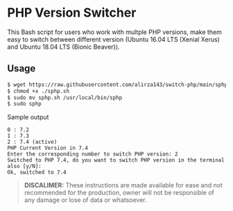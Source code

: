 # PHP Version Switcher

This Bash script for users who work with multple PHP versions, make them easy to switch between different version (Ubuntu 16.04 LTS (Xenial Xerus) and Ubuntu 18.04 LTS (Bionic Beaver)).



## Usage
```bash
$ wget https://raw.githubusercontent.com/alirza143/switch-php/main/sphp.sh
$ chmod +x ./sphp.sh
$ sudo mv sphp.sh /usr/local/bin/sphp
$ sudo sphp
```
Sample output
```text
0 : 7.2
1 : 7.3
2 : 7.4 (active)
PHP Current Version in 7.4
Enter the corresponding number to switch PHP version: 2
Switched to PHP 7.4, do you want to switch PHP version in the terminal also [y/N]:
Ok, switched to 7.4
```

> **DISCALIMER:** These instructions are made available for ease and not recommended for the production, owner will not be responsible of any damage or lose of data or whatsoever.
